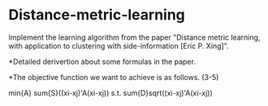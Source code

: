 # Distance-metric-learning
Implement the learning algorithm from the paper "Distance metric learning, with application to clustering with side-information [Eric P. Xing]".

*Detailed derivertion about some formulas in the paper.

*The objective function we want to achieve is as follows. (3-5)

min{A} sum{S}((xi-xj)'A(xi-xj))
s.t. sum{D}sqrt((xi-xj)'A(xi-xj))


